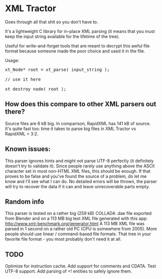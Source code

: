 XML Tractor
================================
Goes through all that shit so you don't have to.

It's a lightweight C library for in-place XML parsing (it means that you must keep the input string available for the lifetime of the tree).

Useful for write-and-forget tools that are meant to decrypt this awful file format because someone made the poor choice and used it in the file.

Usage:
<pre>
xt_Node* root = xt_parse( input_string );

// use it here

xt_destroy_node( root );
</pre>


How does this compare to other XML parsers out there?
---------------------------------
Source files are 6 kB big. In comparison, RapidXML has 141 kB of source.
It's quite fast too: time it takes to parse big files in XML Tractor vs RapidXML = 3:2.

Known issues:
---------------------------------
This parser ignores hints and might not parse UTF-8 perfectly (it definitely doesn't try to validate it). Since people rarely use anything above the ASCII character set in most non-HTML XML files, this should be enough. If that proves to be false and you've found the source of a problem, do let me know and I'll see what I can do.
No detailed errors will be thrown, the parser will try to recover the data if it can and leave unrecoverable parts empty.

Random info
---------------------------------
This parser is tested on a rather big (259 kB) COLLADA .dae file exported from Blender and on a 113 MB big test XML file generated with this app: http://www.xml-benchmark.org/generator.html
A 113 MB XML file was parsed in 1 second on a rather old PC (CPU is somewhere from 2005).
More people should use linear / command-based file formats. That tree in your favorite file format - you most probably don't need it at all.

TODO
---------------------------------
Optimize for instruction cache.
Add support for comments and CDATA.
Test UTF-8 support.
Add parsing of <! entities to safely ignore them.
